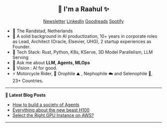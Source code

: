 <h2 align="center">👋 I'm a Raahul ✨</h2>
<p align="center">
  <a href="https://musingson.ai">Newsletter</a> 
  <a href="https://www.linkedin.com/in/raahuldutta/">LinkedIn</a>
  <a href="https://www.goodreads.com/user/show/58410168-raahul-dutta">Goodreads</a>
  <a href="https://open.spotify.com/playlist/6AhbSG253z5K7kK0MvFFHJ?si=337d46694f454587">Spotify</a>
</p>

- 📍 The Randstad, Netherlands
-  🔭 A solid background in AI productization, 10+ years in corporate roles as Lead, Architect (Oracle, Elsevier, UHG), 2 startup experiences as Founder.
-  📜 Tech Stack: Rust, Python, K8s, KServe, 3D Model Parallelism, LLM Serving
- 💬 Ask me about **LLM, Agents, MLOps**
- 🌌 Vision : AI for good.
- ⚡ Motorcycle Rider, 🌻 Orophile ⛰️ , Nephophile ☁️ and Selenophile 🌙, 23+ Countries.

-------

**📝 Latest Blog Posts**

<!-- BLOG-POST-LIST:START -->
- [How to build a society of Agents](https://musingsonai.substack.com/p/edition-33)
- [Everything about the new beast H100](https://musingsonai.substack.com/p/edition-13-everything-about-the-new)
- [Select the Right GPU Instance on AWS?](https://musingsonai.substack.com/p/edition-12-select-the-right-gpu-instance)
<!-- BLOG-POST-LIST:END -->

-------
